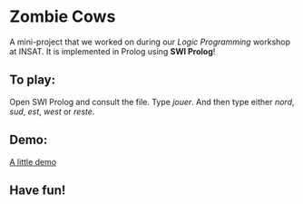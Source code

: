# Zombie Cows
A mini-project that we worked on during our *Logic Programming* workshop at INSAT.
It is implemented in Prolog using __SWI Prolog__!

## To play:
Open SWI Prolog and consult the file.
Type *jouer*.
And then type either *nord*, *sud*, *est*, *west* or *reste*.

## Demo:
[A little demo](https://github.com/hajali-amine/DimitriAndTheZombieCows/blob/main/demo.gif)

## Have fun!